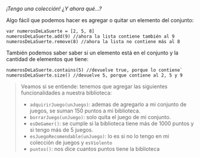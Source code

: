 _¡Tengo una colección! ¿Y ahora qué...?_

Algo fácil que podemos hacer es agregar o quitar un elemento del conjunto:

```wollok
var numerosDeLaSuerte = [2, 5, 8]
numerosDeLaSuerte.add(9) //ahora la lista contiene también al 9
numerosDeLaSuerte.remove(8) //ahora la lista no contiene más al 8
```
También podemos saber saber si un elemento está en el conjunto y la cantidad de elementos que tiene: 

```wollok
numerosDeLaSuerte.contains(5) //devuelve true, porque lo contiene`
numerosDeLaSuerte.size() //devuelve 5, porque contiene al 2, 5 y 9
```

> Veamos si se entiende: tenemos que agregar las siguientes funcionalidades a nuestra biblioteca: 
> 
> * `adquirirJuego(unJuego)`: ademas de agregarlo a mi conjunto de juegos, se suman 150 puntos a mi biblioteca.
> * `borrarJuego(unJuego)`: solo quita el juego de mi conjunto.
> * `esDeGamer()`: se cumple si la biblioteca tiene más de 1000 puntos y si tengo más de 5 juegos.
> * `esJuegoRecomendable(unJuego)`: lo es si no lo tengo en mi colección de juegos y `esViolento`
> * `puntos()`: nos dice cuantos puntos tiene la biblioteca
